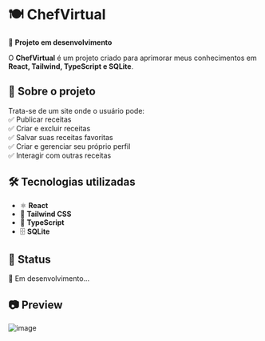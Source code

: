 # 🍽️ ChefVirtual  

🚀 **Projeto em desenvolvimento**  

O **ChefVirtual** é um projeto criado para aprimorar meus conhecimentos em **React, Tailwind, TypeScript e SQLite**.  

## 📝 Sobre o projeto  
Trata-se de um site onde o usuário pode:  
✅ Publicar receitas  
✅ Criar e excluir receitas  
✅ Salvar suas receitas favoritas  
✅ Criar e gerenciar seu próprio perfil  
✅ Interagir com outras receitas  

## 🛠️ Tecnologias utilizadas  
- ⚛️ **React**
- 🎨 **Tailwind CSS**
- 📜 **TypeScript**
- 🗄️ **SQLite**  

## 📌 Status  
🔄 Em desenvolvimento...  

## 📷 Preview  
![image](https://github.com/user-attachments/assets/493c3891-9df1-4cf3-872d-3670db376ad3)




